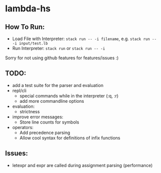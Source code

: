# lambda-hs

## How To Run:
- Load File with Interpreter: `stack run -- -i filename`, e.g. `stack run -- -i input/test.lb`
- Run Interpreter: `stack run` or `stack run -- -i`

Sorry for not using github features for features/issues :)

## TODO:
- add a test suite for the parser and evaluation
- repl/cli
    - special commands while in the interpreter (:q, :r)
    - add more commandline options
- evaluation:
    - strictness
- improve error messages:
    - Store line counts for symbols
- operators:
    - Add precedence parsing
    - Allow cool syntax for definitions of infix functions

## Issues:
- letexpr and expr are called during assignment parsing (performance)
